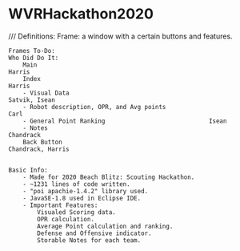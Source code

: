 # WVRHackathon2020
///
Definitions:
	  Frame: a window with a certain buttons and features.
    
	Frames To-Do:                                                               Who Did Do It:             
	    Main                                                                    Harris                      
	    Index                                                                   Harris                      
	    - Visual Data                                                           Satvik, Isean             
	    - Robot description, OPR, and Avg points                                Carl       
	    - General Point Ranking 						    Isean
	    - Notes                                                                 Chandrack                 
	    Back Button                                                             Chandrack, Harris                


	Basic Info:
		- Made for 2020 Beach Blitz: Scouting Hackathon.
		- ~1231 lines of code written.
		- "poi apachie-1.4.2" library used.
		- JavaSE-1.8 used in Eclipse IDE.
		- Important Features: 
			Visualed Scoring data.
			OPR calculation. 
			Average Point calculation and ranking.
			Defense and Offensive indicator.
			Storable Notes for each team.

